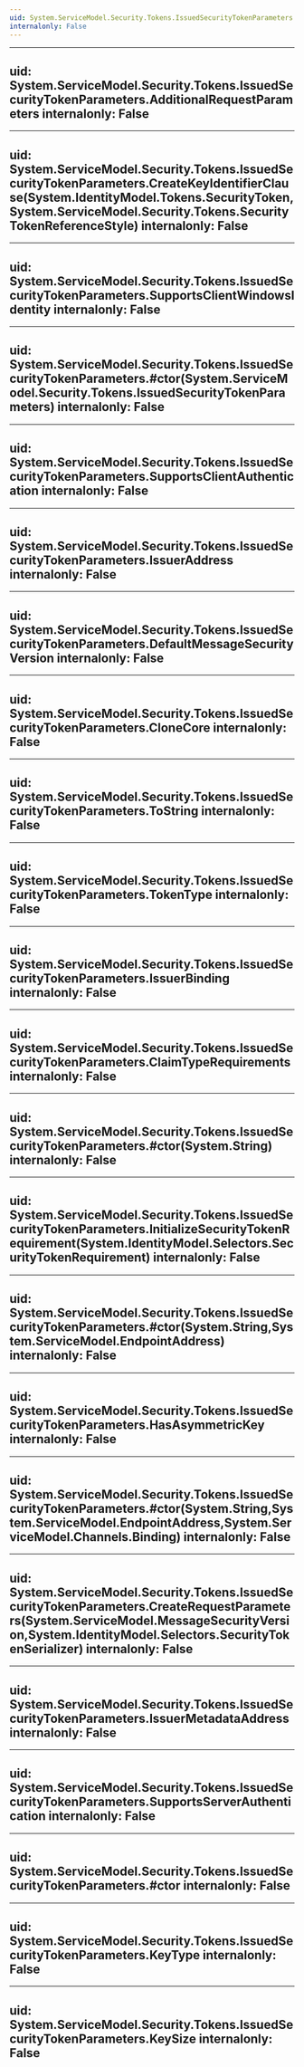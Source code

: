 ```yaml
---
uid: System.ServiceModel.Security.Tokens.IssuedSecurityTokenParameters
internalonly: False
---
```


---
uid: System.ServiceModel.Security.Tokens.IssuedSecurityTokenParameters.AdditionalRequestParameters
internalonly: False
---

---
uid: System.ServiceModel.Security.Tokens.IssuedSecurityTokenParameters.CreateKeyIdentifierClause(System.IdentityModel.Tokens.SecurityToken,System.ServiceModel.Security.Tokens.SecurityTokenReferenceStyle)
internalonly: False
---

---
uid: System.ServiceModel.Security.Tokens.IssuedSecurityTokenParameters.SupportsClientWindowsIdentity
internalonly: False
---

---
uid: System.ServiceModel.Security.Tokens.IssuedSecurityTokenParameters.#ctor(System.ServiceModel.Security.Tokens.IssuedSecurityTokenParameters)
internalonly: False
---

---
uid: System.ServiceModel.Security.Tokens.IssuedSecurityTokenParameters.SupportsClientAuthentication
internalonly: False
---

---
uid: System.ServiceModel.Security.Tokens.IssuedSecurityTokenParameters.IssuerAddress
internalonly: False
---

---
uid: System.ServiceModel.Security.Tokens.IssuedSecurityTokenParameters.DefaultMessageSecurityVersion
internalonly: False
---

---
uid: System.ServiceModel.Security.Tokens.IssuedSecurityTokenParameters.CloneCore
internalonly: False
---

---
uid: System.ServiceModel.Security.Tokens.IssuedSecurityTokenParameters.ToString
internalonly: False
---

---
uid: System.ServiceModel.Security.Tokens.IssuedSecurityTokenParameters.TokenType
internalonly: False
---

---
uid: System.ServiceModel.Security.Tokens.IssuedSecurityTokenParameters.IssuerBinding
internalonly: False
---

---
uid: System.ServiceModel.Security.Tokens.IssuedSecurityTokenParameters.ClaimTypeRequirements
internalonly: False
---

---
uid: System.ServiceModel.Security.Tokens.IssuedSecurityTokenParameters.#ctor(System.String)
internalonly: False
---

---
uid: System.ServiceModel.Security.Tokens.IssuedSecurityTokenParameters.InitializeSecurityTokenRequirement(System.IdentityModel.Selectors.SecurityTokenRequirement)
internalonly: False
---

---
uid: System.ServiceModel.Security.Tokens.IssuedSecurityTokenParameters.#ctor(System.String,System.ServiceModel.EndpointAddress)
internalonly: False
---

---
uid: System.ServiceModel.Security.Tokens.IssuedSecurityTokenParameters.HasAsymmetricKey
internalonly: False
---

---
uid: System.ServiceModel.Security.Tokens.IssuedSecurityTokenParameters.#ctor(System.String,System.ServiceModel.EndpointAddress,System.ServiceModel.Channels.Binding)
internalonly: False
---

---
uid: System.ServiceModel.Security.Tokens.IssuedSecurityTokenParameters.CreateRequestParameters(System.ServiceModel.MessageSecurityVersion,System.IdentityModel.Selectors.SecurityTokenSerializer)
internalonly: False
---

---
uid: System.ServiceModel.Security.Tokens.IssuedSecurityTokenParameters.IssuerMetadataAddress
internalonly: False
---

---
uid: System.ServiceModel.Security.Tokens.IssuedSecurityTokenParameters.SupportsServerAuthentication
internalonly: False
---

---
uid: System.ServiceModel.Security.Tokens.IssuedSecurityTokenParameters.#ctor
internalonly: False
---

---
uid: System.ServiceModel.Security.Tokens.IssuedSecurityTokenParameters.KeyType
internalonly: False
---

---
uid: System.ServiceModel.Security.Tokens.IssuedSecurityTokenParameters.KeySize
internalonly: False
---
